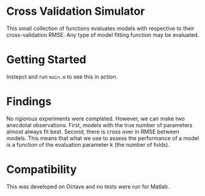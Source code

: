 # Cross Validation Simulator

This small collection of functions evaluates models with respective to their
cross-validation RMSE. Any type of model fitting function may be evaluated.

# Getting Started

Instepct and run `main.m` to see this in action.

# Findings

No rigiorous experiments were completed. However, we can make two anecdotal 
observations.
First, models with the true number of parameters almost always fit best. 
Second, there is cross over in RMSE between models. This means that what we 
use to assess the performance of a model is a function of the evaluation 
parameter k (the number of folds).

# Compatibility

This was developed on Octave and no tests were run for Matlab.

